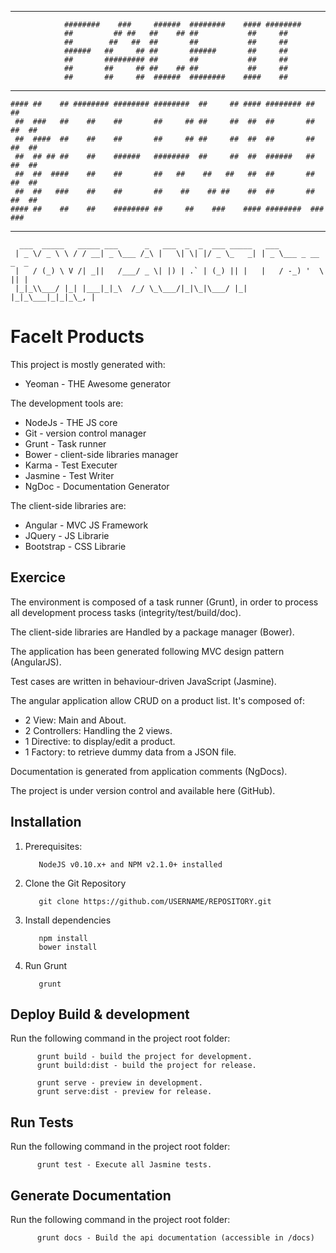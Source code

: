 -------------------------------------------------------------------------------
				########    ###     ######  ########    #### ######## 
				##         ## ##   ##    ## ##           ##     ##    
				##        ##   ##  ##       ##           ##     ##    
				######   ##     ## ##       ######       ##     ##    
				##       ######### ##       ##           ##     ##    
				##       ##     ## ##    ## ##           ##     ##    
				##       ##     ##  ######  ########    ####    ##   
-------------------------------------------------------------------------------
	#### ##    ## ######## ######## ########  ##     ## #### ######## ##      ## 
	 ##  ###   ##    ##    ##       ##     ## ##     ##  ##  ##       ##  ##  ## 
	 ##  ####  ##    ##    ##       ##     ## ##     ##  ##  ##       ##  ##  ## 
	 ##  ## ## ##    ##    ######   ########  ##     ##  ##  ######   ##  ##  ## 
	 ##  ##  ####    ##    ##       ##   ##    ##   ##   ##  ##       ##  ##  ## 
	 ##  ##   ###    ##    ##       ##    ##    ## ##    ##  ##       ##  ##  ## 
	#### ##    ##    ##    ######## ##     ##    ###    #### ########  ###  ###  
-------------------------------------------------------------------------------
	  ___  _____   _____ ___      _   ___  _  _  ___ _____   ___               
	 | _ \/ _ \ \ / / __| _ \___ /_\ |   \| \| |/ _ \_   _| | _ \___ _ __ _  _ 
	 |   / (_) \ V /| _||   /___/ _ \| |) | .` | (_) || |   |   / -_) '  \ || |
	 |_|_\\___/ |_| |___|_|_\  /_/ \_\___/|_|\_|\___/ |_|   |_|_\___|_|_|_\_, |
	 
	 
# FaceIt Products

This project is mostly generated with:
 - Yeoman - THE Awesome generator
 
The development tools are:
 - NodeJs - THE JS core
 - Git - version control manager
 - Grunt - Task runner
 - Bower - client-side libraries manager
 - Karma - Test Executer
 - Jasmine - Test Writer
 - NgDoc - Documentation Generator
 
 The client-side libraries are:
 - Angular - MVC JS Framework
 - JQuery - JS Librarie
 - Bootstrap - CSS Librarie
 

## Exercice

The environment is composed of a task runner (Grunt), in order to process all development process tasks (integrity/test/build/doc).

The client-side libraries are Handled by a package manager (Bower).

The application has been generated following MVC design pattern (AngularJS).

Test cases are written in behaviour-driven JavaScript (Jasmine).

The angular application allow CRUD on a product list. It's composed of:
 - 2 View: Main and About.
 - 2 Controllers: Handling the 2 views.
 - 1 Directive: to display/edit a product.
 - 1 Factory: to retrieve dummy data from a JSON file.

Documentation is generated from application comments (NgDocs).

The project is under version control and available here (GitHub).

## Installation

1. Prerequisites:

		  NodeJS v0.10.x+ and NPM v2.1.0+ installed

1. Clone the Git Repository

		  git clone https://github.com/USERNAME/REPOSITORY.git
	
2. Install dependencies

		  npm install
		  bower install

3. Run Grunt
	
		  grunt

## Deploy Build & development

Run the following command in the project root folder:

		  grunt build - build the project for development.
		  grunt build:dist - build the project for release.

		  grunt serve - preview in development.
		  grunt serve:dist - preview for release.


## Run Tests

Run the following command in the project root folder:

		  grunt test - Execute all Jasmine tests.


## Generate Documentation

Run the following command in the project root folder:

		  grunt docs - Build the api documentation (accessible in /docs)
